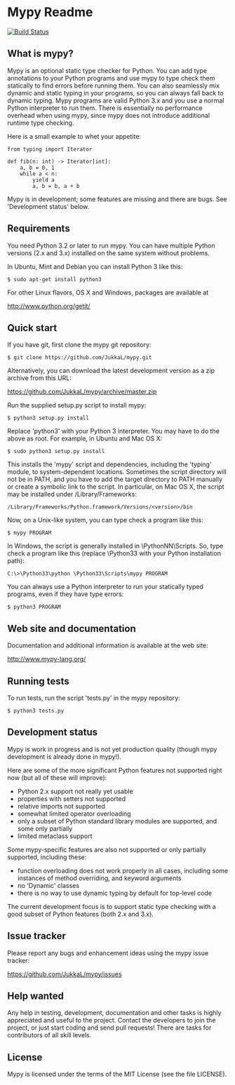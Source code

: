 Mypy Readme
===========

[![Build Status](https://travis-ci.org/JukkaL/mypy.svg)](https://travis-ci.org/JukkaL/mypy)


What is mypy?
-------------

Mypy is an optional static type checker for Python.  You can add type
annotations to your Python programs and use mypy to type check them
statically to find errors before running them.  You can also
seamlessly mix dynamic and static typing in your programs, so you can
always fall back to dynamic typing.  Mypy programs are valid Python
3.x and you use a normal Python interpreter to run them. There is
essentially no performance overhead when using mypy, since mypy does
not introduce additional runtime type checking.

Here is a small example to whet your appetite:

    from typing import Iterator

    def fib(n: int) -> Iterator[int]:
        a, b = 0, 1
        while a < n:
            yield a
            a, b = b, a + b

Mypy is in development; some features are missing and there are bugs.
See 'Development status' below.


Requirements
------------

You need Python 3.2 or later to run mypy.  You can have multiple Python
versions (2.x and 3.x) installed on the same system without problems.

In Ubuntu, Mint and Debian you can install Python 3 like this:

    $ sudo apt-get install python3

For other Linux flavors, OS X and Windows, packages are available at

  http://www.python.org/getit/


Quick start
-----------

If you have git, first clone the mypy git repository:

    $ git clone https://github.com/JukkaL/mypy.git

Alternatively, you can download the latest development version as a
zip archive from this URL:

  https://github.com/JukkaL/mypy/archive/master.zip

Run the supplied setup.py script to install mypy:

    $ python3 setup.py install

Replace 'python3' with your Python 3 interpreter.  You may have to do
the above as root. For example, in Ubuntu and Mac OS X:

    $ sudo python3 setup.py install

This installs the 'mypy' script and dependencies, including the
'typing' module, to system-dependent locations.  Sometimes the script
directory will not be in PATH, and you have to add the target
directory to PATH manually or create a symbolic link to the script.
In particular, on Mac OS X, the script may be installed under
/Library/Frameworks:

    /Library/Frameworks/Python.framework/Versions/<version>/bin

Now, on a Unix-like system, you can type check a program like this:

    $ mypy PROGRAM

In Windows, the script is generally installed in
\PythonNN\Scripts. So, type check a program like this (replace
\Python33 with your Python installation path):

    C:\>\Python33\python \Python33\Scripts\mypy PROGRAM

You can always use a Python interpreter to run your statically typed
programs, even if they have type errors:

    $ python3 PROGRAM


Web site and documentation
--------------------------

Documentation and additional information is available at the web site:

  http://www.mypy-lang.org/


Running tests
-------------

To run tests, run the script 'tests.py' in the mypy repository:

    $ python3 tests.py


Development status
------------------

Mypy is work in progress and is not yet production quality (though
mypy development is already done in mypy!).

Here are some of the more significant Python features not supported
right now (but all of these will improve):

 - Python 2.x support not really yet usable
 - properties with setters not supported
 - relative imports not supported
 - somewhat limited operator overloading
 - only a subset of Python standard library modules are supported, and some
   only partially
 - limited metaclass support

Some mypy-specific features are also not supported or only partially
supported, including these:

 - function overloading does not work properly in all cases, including
   some instances of method overriding, and keyword arguments
 - no 'Dynamic' classes
 - there is no way to use dynamic typing by default for top-level code

The current development focus is to support static type checking with a good
subset of Python features (both 2.x and 3.x).


Issue tracker
-------------

Please report any bugs and enhancement ideas using the mypy issue
tracker:

  https://github.com/JukkaL/mypy/issues


Help wanted
-----------

Any help in testing, development, documentation and other tasks is
highly appreciated and useful to the project.  Contact the developers
to join the project, or just start coding and send pull requests!
There are tasks for contributors of all skill levels.


License
-------

Mypy is licensed under the terms of the MIT License (see the file
LICENSE).
